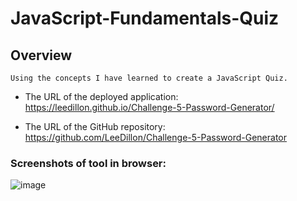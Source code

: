 # JavaScript-Fundamentals-Quiz

## Overview
 

```
Using the concepts I have learned to create a JavaScript Quiz.
```




* The URL of the deployed application: https://leedillon.github.io/Challenge-5-Password-Generator/

* The URL of the GitHub repository: https://github.com/LeeDillon/Challenge-5-Password-Generator

### Screenshots of tool in browser:
![image](https://user-images.githubusercontent.com/86656625/212553057-e625022e-d067-43a4-ae55-a7559841be3a.png)
